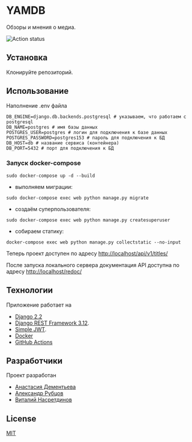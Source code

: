 # YAMDB

Обзоры и мнения о медиа.


![Action status](https://github.com/Nastasia153/yamdb_final/actions/workflows/yamdb_workflow.yml/badge.svg)


## Установка

Клонируйте репозиторий.

## Использование

Наполнение .env файла
```
DB_ENGINE=django.db.backends.postgresql # указываем, что работаем с postgresql
DB_NAME=postgres # имя базы данных
POSTGRES_USER=postgres # логин для подключения к базе данных
POSTGRES_PASSWORD=postgres153 # пароль для подключения к БД
DB_HOST=db # название сервиса (контейнера)
DB_PORT=5432 # порт для подключения к БД
```
### Запуск docker-compose 

```
sudo docker-compose up -d --build
```
- выполняем миграции:
```
sudo docker-compose exec web python manage.py migrate
```
- создаём суперпользователя:
```
sudo docker-compose exec web python manage.py createsuperuser
```
- собираем статику:
```
docker-compose exec web python manage.py collectstatic --no-input
```

Теперь проект доступен по адресу [http://localhost/api/v1/titles/](http://localhost/api/v1/titles)


После запуска локального сервера документация API доступна по адресу [http://localhost/redoc/](http://localhost/redoc/)

## Технологии

Приложение работает на 
- [Django 2.2](https://www.djangoproject.com/download/)
- [Django REST Framework 3.12](https://www.django-rest-framework.org/#installation).
- [Simple JWT](https://django-rest-framework-simplejwt.readthedocs.io/en/latest/).
- [Docker](https://docs.docker.com/)
- [GitHub Actions](https://github.com/features/actions)


## Разработчики

Проект разработан
- [Анастасия Дементьева](https://github.com/Nastasia153)
- [Александр Рубцов](https://github.com/FinemechanicPub)
- [Виталий Насретдинов](https://github.com/nasretdinovs)


## License
[MIT](https://choosealicense.com/licenses/mit/)